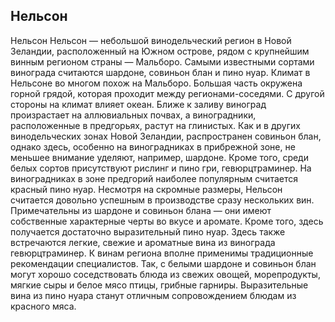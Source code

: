 ## Нельсон 

Нельсон
Нельсон — небольшой винодельческий регион в Новой Зеландии, расположенный на Южном острове, рядом с крупнейшим винным регионом страны — Мальборо. Самыми известными сортами винограда считаются шардоне, совиньон блан и пино нуар.
Климат в Нельсоне во многом похож на Мальборо. Большая часть окружена горной грядой, которая проходит между регионами-соседями. С другой стороны на климат влияет океан. Ближе к заливу виноград произрастает на аллювиальных почвах, а виноградники, расположенные в предгорьях, растут на глинистых.
Как и в других винодельческих зонах Новой Зеландии, распространен совиньон блан, однако здесь, особенно на виноградниках в прибрежной зоне, не меньшее внимание уделяют, например, шардоне. 
Кроме того, среди белых сортов присутствуют рислинг и пино гри, гевюрцтраминер. На виноградниках в зоне предгорий наиболее популярным считается красный пино нуар.
Несмотря на скромные размеры, Нельсон считается довольно успешным в производстве сразу нескольких вин. Примечательны из шардоне и совиньон блана — они имеют собственные характерные черты во вкусе и аромате. Кроме того, здесь получается достаточно выразительный пино нуар. Здесь также встречаются легкие, свежие и ароматные вина из винограда гевюрцтраминер.
К винам региона вполне применимы традиционные рекомендации специалистов. Так, с белыми шардоне и совиньон блан могут хорошо соседствовать блюда из свежих овощей, морепродукты, мягкие сыры и белое мясо птицы, грибные гарниры. Выразительные вина из пино нуара станут отличным сопровождением блюдам из красного мяса.
